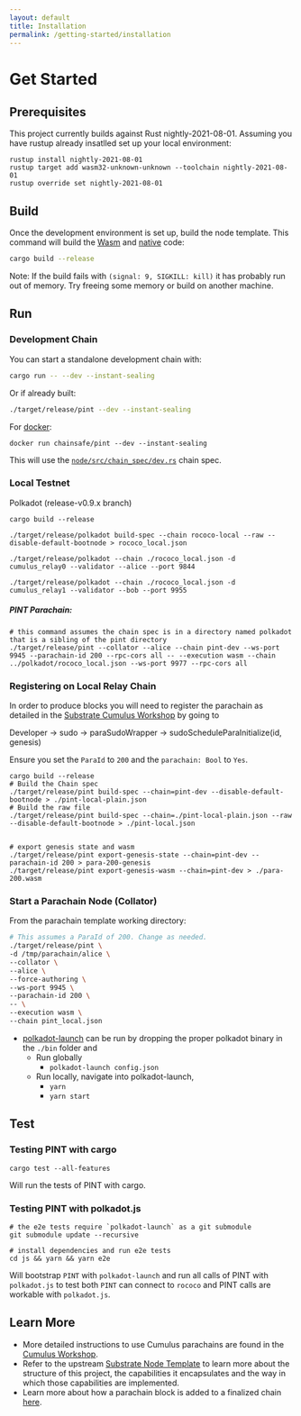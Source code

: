 ```yaml
---
layout: default
title: Installation
permalink: /getting-started/installation
---
```


# Get Started

## Prerequisites

This project currently builds against Rust nightly-2021-08-01. Assuming you have rustup already insatlled set up your local environment:

```shell
rustup install nightly-2021-08-01
rustup target add wasm32-unknown-unknown --toolchain nightly-2021-08-01
rustup override set nightly-2021-08-01
``` 

## Build

Once the development environment is set up, build the node template. This command will build the
[Wasm](https://substrate.dev/docs/en/knowledgebase/advanced/executor#wasm-execution) and
[native](https://substrate.dev/docs/en/knowledgebase/advanced/executor#native-execution) code:

```bash
cargo build --release
```

Note: If the build fails with `(signal: 9, SIGKILL: kill)` it has probably run out of memory. Try freeing some memory or build on another machine.

## Run

### Development Chain

You can start a standalone development chain with:

```bash
cargo run -- --dev --instant-sealing
```

Or if already built:

```bash
./target/release/pint --dev --instant-sealing
```

For [docker](https://github.com/ChainSafe/PINT/blob/main/docker/release.Dockerfile):

```
docker run chainsafe/pint --dev --instant-sealing
```

This will use the [`node/src/chain_spec/dev.rs`](../../node/src/chain_spec/dev.rs) chain spec.

### Local Testnet

Polkadot (release-v0.9.x branch)

```
cargo build --release

./target/release/polkadot build-spec --chain rococo-local --raw --disable-default-bootnode > rococo_local.json

./target/release/polkadot --chain ./rococo_local.json -d cumulus_relay0 --validator --alice --port 9844

./target/release/polkadot --chain ./rococo_local.json -d cumulus_relay1 --validator --bob --port 9955
```

##### PINT Parachain:

```
# this command assumes the chain spec is in a directory named polkadot that is a sibling of the pint directory
./target/release/pint --collator --alice --chain pint-dev --ws-port 9945 --parachain-id 200 --rpc-cors all -- --execution wasm --chain ../polkadot/rococo_local.json --ws-port 9977 --rpc-cors all
```

### Registering on Local Relay Chain

In order to produce blocks you will need to register the parachain as detailed in the [Substrate Cumulus Workshop](https://substrate.dev/cumulus-workshop/#/en/3-parachains/2-register) by going to

Developer -> sudo -> paraSudoWrapper -> sudoScheduleParaInitialize(id, genesis)

Ensure you set the `ParaId` to `200` and the `parachain: Bool` to `Yes`.

```
cargo build --release
# Build the Chain spec
./target/release/pint build-spec --chain=pint-dev --disable-default-bootnode > ./pint-local-plain.json
# Build the raw file
./target/release/pint build-spec --chain=./pint-local-plain.json --raw --disable-default-bootnode > ./pint-local.json


# export genesis state and wasm
./target/release/pint export-genesis-state --chain=pint-dev --parachain-id 200 > para-200-genesis
./target/release/pint export-genesis-wasm --chain=pint-dev > ./para-200.wasm
```


### Start a Parachain Node (Collator)

From the parachain template working directory:

```bash
# This assumes a ParaId of 200. Change as needed.
./target/release/pint \
-d /tmp/parachain/alice \
--collator \
--alice \
--force-authoring \
--ws-port 9945 \
--parachain-id 200 \
-- \
--execution wasm \
--chain pint_local.json
```



* [polkadot-launch](https://github.com/paritytech/polkadot-launch) can be run by dropping the proper polkadot binary in the  `./bin` folder and
    * Run globally
        * `polkadot-launch config.json`
    * Run locally, navigate into polkadot-launch,
        * ``` yarn ```
        * ``` yarn start ```


## Test

### Testing PINT with cargo

```
cargo test --all-features
```

Will run the tests of PINT with cargo.

### Testing PINT with polkadot.js

```
# the e2e tests require `polkadot-launch` as a git submodule
git submodule update --recursive

# install dependencies and run e2e tests
cd js && yarn && yarn e2e
```

Will bootstrap `PINT` with `polkadot-launch` and run all calls of PINT with `polkadot.js`
to test both `PINT` can connect to `rococo` and PINT calls are workable with `polkadot.js`.


## Learn More

- More detailed instructions to use Cumulus parachains are found in the
  [Cumulus Workshop](https://substrate.dev/cumulus-workshop/#/en/3-parachains/2-register).
- Refer to the upstream [Substrate Node Template](https://github.com/substrate-developer-hub/substrate-node-template)
  to learn more about the structure of this project, the capabilities it encapsulates and the way in
  which those capabilities are implemented.
- Learn more about how a parachain block is added to a finalized chain [here](https://polkadot.network/the-path-of-a-parachain-block/).
